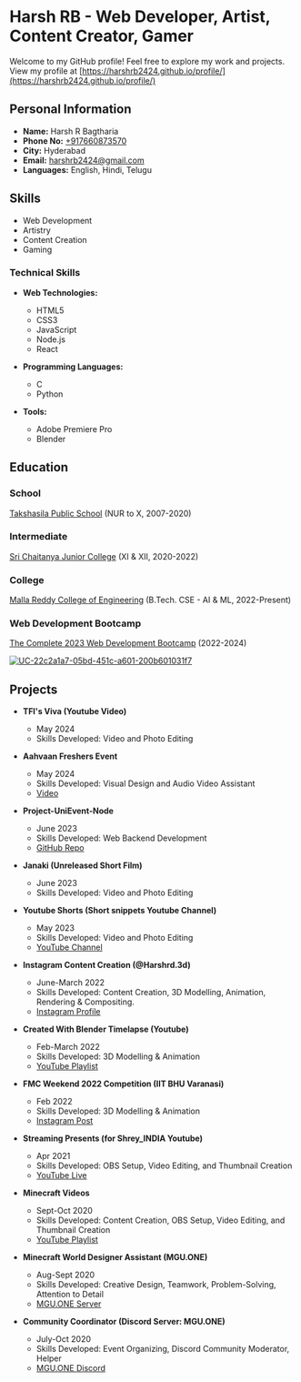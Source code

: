 # Harsh RB - Web Developer, Artist, Content Creator, Gamer

Welcome to my GitHub profile! Feel free to explore my work and projects.
View my profile at [https://harshrb2424.github.io/profile/](https://harshrb2424.github.io/profile/)

## Personal Information

- **Name:** Harsh R Bagtharia
- **Phone No:** [+917660873570](https://wa.me/917660873570)
- **City:** Hyderabad
- **Email:** harshrb2424@gmail.com
- **Languages:** English, Hindi, Telugu

## Skills

- Web Development
- Artistry
- Content Creation
- Gaming

### Technical Skills

- **Web Technologies:**
  - HTML5
  - CSS3
  - JavaScript
  - Node.js
  - React

- **Programming Languages:**
  - C
  - Python

- **Tools:**
  - Adobe Premiere Pro
  - Blender

## Education

### School

[Takshasila Public School](https://takshasilapublicschool.com/) (NUR to X, 2007-2020)

### Intermediate

[Sri Chaitanya Junior College](https://srichaitanya.net/) (XI & XII, 2020-2022)

### College

[Malla Reddy College of Engineering](https://mrce.in/) (B.Tech. CSE - AI & ML, 2022-Present)

### Web Development Bootcamp

[The Complete 2023 Web Development Bootcamp](https://www.udemy.com/course/the-complete-web-development-bootcamp/) (2022-2024)

[![UC-22c2a1a7-05bd-451c-a601-200b601031f7](https://github.com/Harshrb2424/Harshrb2424/assets/110104434/8b2a3656-4690-47cf-8f11-fb999d57d02e)](https://www.udemy.com/certificate/UC-22c2a1a7-05bd-451c-a601-200b601031f7/)

## Projects
- **TFI's Viva (Youtube Video)**
   - May 2024
   - Skills Developed: Video and Photo Editing

- **Aahvaan Freshers Event**
   - May 2024
   - Skills Developed: Visual Design and Audio Video Assistant
   - [Video](https://youtu.be/NHKhesoyLuw?si=EIYH17evHgmw38gF)

- **Project-UniEvent-Node**
   - June 2023
   - Skills Developed: Web Backend Development
   - [GitHub Repo](https://github.com/ShaikhAman01/Project-UniEvent-Node)

- **Janaki (Unreleased Short Film)**
   - June 2023
   - Skills Developed: Video and Photo Editing

- **Youtube Shorts (Short snippets Youtube Channel)**
   - May 2023
   - Skills Developed: Video and Photo Editing
   - [YouTube Channel](https://www.youtube.com/@Short.snippets)

- **Instagram Content Creation (@Harshrd.3d)**
   - June-March 2022
   - Skills Developed: Content Creation, 3D Modelling, Animation, Rendering & Compositing.
   - [Instagram Profile](https://www.instagram.com/harshrb.3d)

- **Created With Blender Timelapse (Youtube)**
   - Feb-March 2022
   - Skills Developed: 3D Modelling & Animation
   - [YouTube Playlist](https://youtube.com/playlist?list=PL5MuW9KkxcUj7q-tIZmJHpINRqfdh2foV&si=MGPg5ZvtmTED8bTb)

- **FMC Weekend 2022 Competition (IIT BHU Varanasi)**
   - Feb 2022
   - Skills Developed: 3D Modelling & Animation
   - [Instagram Post](https://www.instagram.com/p/CaAZJ3mlefj/)

- **Streaming Presents (for Shrey_INDIA Youtube)**
   - Apr 2021
   - Skills Developed: OBS Setup, Video Editing, and Thumbnail Creation
   - [YouTube Live](https://www.youtube.com/live/QD8hZmt0VPU?si=SEwD-lvisHLJOOdu)

- **Minecraft Videos**
   - Sept-Oct 2020
   - Skills Developed: Content Creation, OBS Setup, Video Editing, and Thumbnail Creation
   - [YouTube Playlist](https://youtube.com/playlist?list=PL5MuW9KkxcUg6ps_3uMAfF7r7rN63_Xty&si=pxyA_TnNcsGmJs8P)

- **Minecraft World Designer Assistant (MGU.ONE)**
   - Aug-Sept 2020
   - Skills Developed: Creative Design, Teamwork, Problem-Solving, Attention to Detail
   - [MGU.ONE Server](https://topminecraftservers.org/server/10331)

- **Community Coordinator (Discord Server: MGU.ONE)**
   - July-Oct 2020
   - Skills Developed: Event Organizing, Discord Community Moderator, Helper
   - [MGU.ONE Discord](https://discord.gg/mgu)

